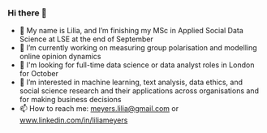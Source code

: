 ### Hi there 👋

- 🌱  My name is Lilia, and I’m finishing my MSc in Applied Social Data Science at LSE at the end of September
- 🔭  I’m currently working on measuring group polarisation and modelling online opinion dynamics
- 👀  I'm looking for full-time data science or data analyst roles in London for October 
- 💬  I’m interested in machine learning, text analysis, data ethics, and social science research and their applications across organisations and for making business decisions 
- 📫  How to reach me: meyers.lilia@gmail.com or www.linkedin.com/in/liliameyers
<!--
**liliameyers/liliameyers** is a ✨ _special_ ✨ repository because its `README.md` (this file) appears on your GitHub profile.
-->
